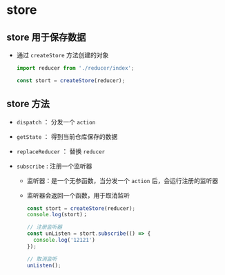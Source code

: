 # store

## store 用于保存数据

- 通过 `createStore` 方法创建的对象

    ```js
    import reducer from './reducer/index';

    const stort = createStore(reducer);
    ```

## store 方法

- `dispatch` ： 分发一个 `action`

- `getState` ： 得到当前仓库保存的数据

- `replaceReducer` ： 替换 `reducer`

- `subscribe` : 注册一个监听器

  - 监听器：是一个无参函数，当分发一个 `action` 后，会运行注册的监听器

  - 监听器会返回一个函数，用于取消监听

    ```js
    const stort = createStore(reducer);
    console.log(stort)；

    // 注册监听器
    const unListen = stort.subscribe(() => {
      console.log('12121')
    });

    // 取消监听
    unListen();
    ```
